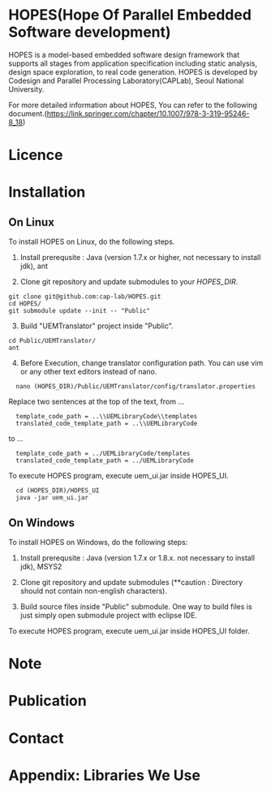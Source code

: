# HOPES(Hope Of Parallel Embedded Software development)
HOPES is a model-based embedded software design framework that supports all stages from application specification including static analysis, design space exploration, to real code generation. HOPES is developed by Codesign and Parallel Processing Laboratory(CAPLab), Seoul National University.

For more detailed information about HOPES, You can refer to the following document.(https://link.springer.com/chapter/10.1007/978-3-319-95246-8_18)

# Licence


# Installation

## On Linux
To install HOPES on Linux, do the following steps.

  1. Install prerequsite :
Java (version 1.7.x or higher, not necessary to install jdk), ant

  2. Clone git repository and update submodules to your *HOPES_DIR*.
  ```
  git clone git@github.com:cap-lab/HOPES.git
  cd HOPES/
  git submodule update --init -- "Public"
  ```

3. Build "UEMTranslator" project inside "Public".
  ```
  cd Public/UEMTranslator/
  ant
  ```
  
4. Before Execution, change translator configuration path. You can use vim or any other text editors instead of nano.

```
  nano (HOPES_DIR)/Public/UEMTranslator/config/translator.properties
```

Replace two sentences at the top of the text, from ...
```
  template_code_path = ..\\UEMLibraryCode\\templates
  translated_code_template_path = ..\\UEMLibraryCode
```

to ...

```  
  template_code_path = ../UEMLibraryCode/templates
  translated_code_template_path = ../UEMLibraryCode
```

To execute HOPES program, execute uem_ui.jar inside HOPES_UI.
```
  cd (HOPES_DIR)/HOPES_UI
  java -jar uem_ui.jar
```

## On Windows

To install HOPES on Windows, do the following steps:

  1. Install prerequsite :
Java (version 1.7.x or 1.8.x. not necessary to install jdk), MSYS2
  
  2. Clone git repository and update submodules (**caution : Directory should not contain non-english characters).
    
  3. Build source files inside "Public" submodule. One way to build files is just simply open submodule project with eclipse IDE.

To execute HOPES program, execute uem_ui.jar inside HOPES_UI folder.

# Note


# Publication


# Contact


# Appendix: Libraries We Use


